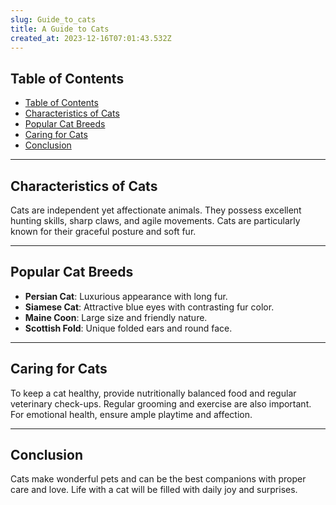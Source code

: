 ```yaml
---
slug: Guide_to_cats
title: A Guide to Cats
created_at: 2023-12-16T07:01:43.532Z
---
```


## Table of Contents

- [Table of Contents](#table-of-contents)
- [Characteristics of Cats](#characteristics-of-cats)
- [Popular Cat Breeds](#popular-cat-breeds)
- [Caring for Cats](#caring-for-cats)
- [Conclusion](#conclusion)

---

## Characteristics of Cats

Cats are independent yet affectionate animals. They possess excellent hunting skills, sharp claws, and agile movements. Cats are particularly known for their graceful posture and soft fur.

---

## Popular Cat Breeds

- **Persian Cat**: Luxurious appearance with long fur.
- **Siamese Cat**: Attractive blue eyes with contrasting fur color.
- **Maine Coon**: Large size and friendly nature.
- **Scottish Fold**: Unique folded ears and round face.

---

## Caring for Cats

To keep a cat healthy, provide nutritionally balanced food and regular veterinary check-ups. Regular grooming and exercise are also important. For emotional health, ensure ample playtime and affection.

---

## Conclusion

Cats make wonderful pets and can be the best companions with proper care and love. Life with a cat will be filled with daily joy and surprises.
